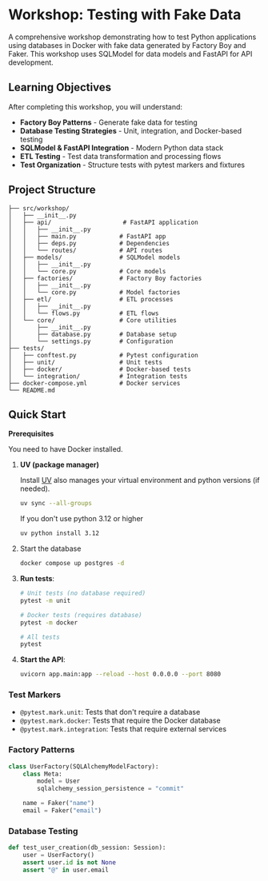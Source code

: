 # Workshop: Testing with Fake Data

A comprehensive workshop demonstrating how to test Python applications using databases in Docker with fake data generated by Factory Boy and Faker. This workshop uses SQLModel for data models and FastAPI for API development.

## Learning Objectives

After completing this workshop, you will understand:

- **Factory Boy Patterns** - Generate fake data for testing
- **Database Testing Strategies** - Unit, integration, and Docker-based testing
- **SQLModel & FastAPI Integration** - Modern Python data stack
- **ETL Testing** - Test data transformation and processing flows
- **Test Organization** - Structure tests with pytest markers and fixtures

## Project Structure

```
├── src/workshop/
│   ├── __init__.py
│   ├── api/                    # FastAPI application
│   │   ├── __init__.py
│   │   ├── main.py            # FastAPI app
│   │   ├── deps.py            # Dependencies
│   │   └── routes/            # API routes
│   ├── models/                # SQLModel models
│   │   ├── __init__.py
│   │   └── core.py            # Core models
│   ├── factories/             # Factory Boy factories
│   │   ├── __init__.py
│   │   └── core.py            # Model factories
│   ├── etl/                   # ETL processes
│   │   ├── __init__.py
│   │   └── flows.py           # ETL flows
│   └── core/                  # Core utilities
│       ├── __init__.py
│       ├── database.py        # Database setup
│       └── settings.py        # Configuration
├── tests/
│   ├── conftest.py            # Pytest configuration
│   ├── unit/                  # Unit tests
│   ├── docker/                # Docker-based tests
│   └── integration/           # Integration tests
├── docker-compose.yml         # Docker services
└── README.md
```

## Quick Start

**Prerequisites**

You need to have Docker installed.

1. **UV (package manager)**

    Install [UV](https://docs.astral.sh/uv/#installation) also manages your virtual environment and python versions (if needed).

    ```bash
    uv sync --all-groups
    ```

    If you don't use python 3.12 or higher
    ```bash
    uv python install 3.12
    ```

2. Start the database

    ```bash
    docker compose up postgres -d
    ```

3. **Run tests**:
   ```bash
   # Unit tests (no database required)
   pytest -m unit

   # Docker tests (requires database)
   pytest -m docker

   # All tests
   pytest
   ```

4. **Start the API**:
   ```bash
   uvicorn app.main:app --reload --host 0.0.0.0 --port 8080
   ```

### Test Markers
- `@pytest.mark.unit`: Tests that don't require a database
- `@pytest.mark.docker`: Tests that require the Docker database
- `@pytest.mark.integration`: Tests that require external services

### Factory Patterns
```python
class UserFactory(SQLAlchemyModelFactory):
    class Meta:
        model = User
        sqlalchemy_session_persistence = "commit"

    name = Faker("name")
    email = Faker("email")
```

### Database Testing
```python
def test_user_creation(db_session: Session):
    user = UserFactory()
    assert user.id is not None
    assert "@" in user.email
```
